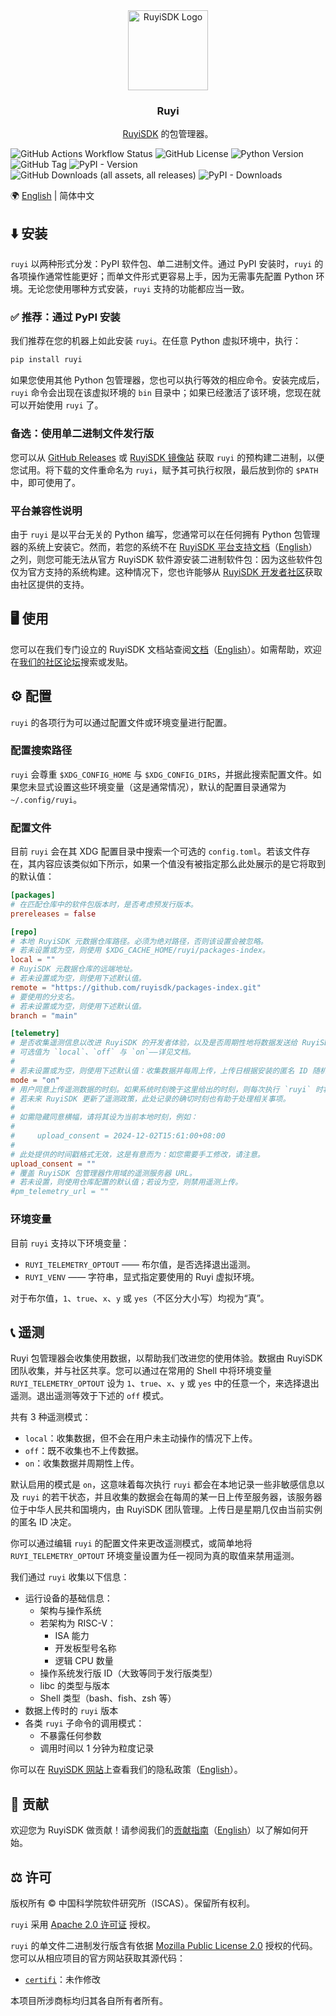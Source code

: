 <div align="center">
<img alt="RuyiSDK Logo" src="resources/ruyi-logo-256.png" height="128" />
<h3>Ruyi</h3>
<p><a href="https://github.com/ruyisdk">RuyiSDK</a> 的包管理器。</p>
</div>

![GitHub Actions Workflow Status](https://img.shields.io/github/actions/workflow/status/ruyisdk/ruyi/ci.yml)
![GitHub License](https://img.shields.io/github/license/ruyisdk/ruyi)
![Python Version](https://img.shields.io/badge/python-%3E%3D3.10-blue)
![GitHub Tag](https://img.shields.io/github/v/tag/ruyisdk/ruyi?label=latest%20tag)
![PyPI - Version](https://img.shields.io/pypi/v/ruyi)
![GitHub Downloads (all assets, all releases)](https://img.shields.io/github/downloads/ruyisdk/ruyi/total?label=all%20github%20dl)
![PyPI - Downloads](https://img.shields.io/pypi/dm/ruyi?label=pypi%20dl)

🌍 [English](./README.md) | 简体中文

## ⬇️ 安装

`ruyi` 以两种形式分发：PyPI 软件包、单二进制文件。通过 PyPI 安装时，`ruyi` 的各项操作通常性能更好；而单文件形式更容易上手，因为无需事先配置 Python 环境。无论您使用哪种方式安装，`ruyi` 支持的功能都应当一致。

### ✅ 推荐：通过 PyPI 安装

我们推荐在您的机器上如此安装 `ruyi`。在任意 Python 虚拟环境中，执行：

```sh
pip install ruyi
```

如果您使用其他 Python 包管理器，您也可以执行等效的相应命令。安装完成后，`ruyi` 命令会出现在该虚拟环境的 `bin` 目录中；如果已经激活了该环境，您现在就可以开始使用 `ruyi` 了。

### 备选：使用单二进制文件发行版

您可以从 [GitHub Releases][ghr] 或 [RuyiSDK 镜像站][mirror-iscas] 获取 `ruyi` 的预构建二进制，以便您试用。将下载的文件重命名为 `ruyi`，赋予其可执行权限，最后放到你的 `$PATH` 中，即可使用了。

[ghr]: https://github.com/ruyisdk/ruyi/releases
[mirror-iscas]: https://mirror.iscas.ac.cn/ruyisdk/ruyi/tags/

### 平台兼容性说明

由于 `ruyi` 是以平台无关的 Python 编写，您通常可以在任何拥有 Python 包管理器的系统上安装它。然而，若您的系统不在 [RuyiSDK 平台支持文档][ruyisdk-plat-support-zh]（[English][ruyisdk-plat-support-en]）之列，则您可能无法从官方 RuyiSDK 软件源安装二进制软件包：因为这些软件包仅为官方支持的系统构建。这种情况下，您也许能够从 [RuyiSDK 开发者社区][ruyisdk-community]获取由社区提供的支持。

[ruyisdk-plat-support-en]: https://ruyisdk.org/en/docs/Other/platform-support/
[ruyisdk-plat-support-zh]: https://ruyisdk.org/docs/Other/platform-support/
[ruyisdk-community]: https://ruyisdk.cn/

## 🖥️ 使用

您可以在我们专门设立的 RuyiSDK 文档站查阅[文档][docs-zh]（[English][docs-en]）。如需帮助，欢迎在[我们的社区论坛][ruyisdk-community]搜索或发贴。

[docs-en]: https://ruyisdk.org/en/docs/intro/
[docs-zh]: https://ruyisdk.org/docs/intro/

## ⚙️ 配置

`ruyi` 的各项行为可以通过配置文件或环境变量进行配置。

### 配置搜索路径

`ruyi` 会尊重 `$XDG_CONFIG_HOME` 与 `$XDG_CONFIG_DIRS`，并据此搜索配置文件。如果您未显式设置这些环境变量（这是通常情况），默认的配置目录通常为 `~/.config/ruyi`。

### 配置文件

目前 `ruyi` 会在其 XDG 配置目录中搜索一个可选的 `config.toml`。若该文件存在，其内容应该类似如下所示，如果一个值没有被指定那么此处展示的是它将取到的默认值：

```toml
[packages]
# 在匹配仓库中的软件包版本时，是否考虑预发行版本。
prereleases = false

[repo]
# 本地 RuyiSDK 元数据仓库路径。必须为绝对路径，否则该设置会被忽略。
# 若未设置或为空，则使用 $XDG_CACHE_HOME/ruyi/packages-index。
local = ""
# RuyiSDK 元数据仓库的远端地址。
# 若未设置或为空，则使用下述默认值。
remote = "https://github.com/ruyisdk/packages-index.git"
# 要使用的分支名。
# 若未设置或为空，则使用下述默认值。
branch = "main"

[telemetry]
# 是否收集遥测信息以改进 RuyiSDK 的开发者体验，以及是否周期性地将数据发送给 RuyiSDK 团队。
# 可选值为 `local`、`off` 与 `on`——详见文档。
#
# 若未设置或为空，则使用下述默认值：收集数据并每周上传，上传日根据安装的匿名 ID 随机确定。
mode = "on"
# 用户同意上传遥测数据的时刻。如果系统时刻晚于这里给出的时刻，则每次执行 `ruyi` 时将不再展示同意横幅。
# 若未来 RuyiSDK 更新了遥测政策，此处记录的确切时刻也有助于处理相关事项。
#
# 如需隐藏同意横幅，请将其设为当前本地时刻，例如：
#
#     upload_consent = 2024-12-02T15:61:00+08:00
#
# 此处提供的时间戳格式无效，这是有意而为：如您需要手工修改，请注意。
upload_consent = ""
# 覆盖 RuyiSDK 包管理器作用域的遥测服务器 URL。
# 若未设置，则使用仓库配置的默认值；若设为空，则禁用遥测上传。
#pm_telemetry_url = ""
```

### 环境变量

目前 `ruyi` 支持以下环境变量：

* `RUYI_TELEMETRY_OPTOUT` —— 布尔值，是否选择退出遥测。
* `RUYI_VENV` —— 字符串，显式指定要使用的 Ruyi 虚拟环境。

对于布尔值，`1`、`true`、`x`、`y` 或 `yes`（不区分大小写）均视为“真”。

## 📞 遥测

Ruyi 包管理器会收集使用数据，以帮助我们改进您的使用体验。数据由 RuyiSDK 团队收集，并与社区共享。您可以通过在常用的 Shell 中将环境变量 `RUYI_TELEMETRY_OPTOUT` 设为 `1`、`true`、`x`、`y` 或 `yes` 中的任意一个，来选择退出遥测。退出遥测等效于下述的 `off` 模式。

共有 3 种遥测模式：

* `local`：收集数据，但不会在用户未主动操作的情况下上传。
* `off`：既不收集也不上传数据。
* `on`：收集数据并周期性上传。

默认启用的模式是 `on`，这意味着每次执行 `ruyi` 都会在本地记录一些非敏感信息以及 `ruyi` 的若干状态，并且收集的数据会在每周的某一日上传至服务器，该服务器位于中华人民共和国境内，由 RuyiSDK 团队管理。上传日是星期几仅由当前实例的匿名 ID 决定。

你可以通过编辑 `ruyi` 的配置文件来更改遥测模式，或简单地将 `RUYI_TELEMETRY_OPTOUT` 环境变量设置为任一视同为真的取值来禁用遥测。

我们通过 `ruyi` 收集以下信息：

* 运行设备的基础信息：
    * 架构与操作系统
    * 若架构为 RISC-V：
        * ISA 能力
        * 开发板型号名称
        * 逻辑 CPU 数量
    * 操作系统发行版 ID（大致等同于发行版类型）
    * libc 的类型与版本
    * Shell 类型（bash、fish、zsh 等）
* 数据上传时的 `ruyi` 版本
* 各类 `ruyi` 子命令的调用模式：
    * 不暴露任何参数
    * 调用时间以 1 分钟为粒度记录

你可以在 [RuyiSDK 网站][privacy-policy-zh]上查看我们的隐私政策（[English][privacy-policy-en]）。

[privacy-policy-en]: https://ruyisdk.org/en/docs/legal/privacyPolicy/
[privacy-policy-zh]: https://ruyisdk.org/docs/legal/privacyPolicy/

## 🙋 贡献

欢迎您为 RuyiSDK 做贡献！请参阅我们的[贡献指南](./CONTRIBUTING.zh.md)（[English](./CONTRIBUTING.md)）以了解如何开始。

## ⚖️ 许可

版权所有 © 中国科学院软件研究所（ISCAS）。保留所有权利。

`ruyi` 采用 [Apache 2.0 许可证](./LICENSE-Apache.txt) 授权。

`ruyi` 的单文件二进制发行版含有依据 [Mozilla Public License 2.0](https://mozilla.org/MPL/2.0/) 授权的代码。您可以从相应项目的官方网站获取其源代码：

* [`certifi`](https://github.com/certifi/python-certifi)：未作修改

本项目所涉商标均归其各自所有者所有。
